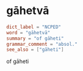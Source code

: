 # gāhetvā

``` toml
dict_label = "NCPED"
word = "gāhetvā"
summary = "of gāheti"
grammar_comment = "absol."
see_also = ["gāheti"]
```

of gāheti

